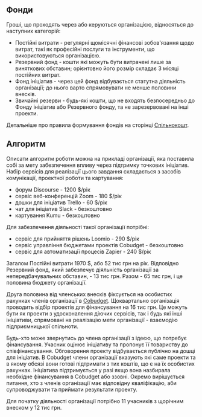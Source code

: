 ## Фонди
Гроші, що проходять через або керуються організацією, відносяться до наступних категорій:

- Постійні витрати - регулярні щомісячні фінансові зобов'язання щодо витрат, такі як професійні послуги та інструменти, що використовуються організацією.
- Резервний фонд - кошти які можуть бути витрачені лише за виняткових обставин; орієнтовно його розмір складає 3 місяці постійних витрат.
- Фонд ініціатив - через цей фонд відбувається статутна діяльність організації; до нього варто спрямовувати не менше половини внесків.
- Звичайні резерви - будь-які кошти, що не входять безпосередньо до Фонду ініціатив або Резервного фонду, та не зарезервовані на інші проекти.

Детальніше про правила формування фондів на сторінці [Спільнокошт](http://tpd.withdraft.com/pages/1166629).

## Алгоритм
Описати алгоритм роботи можна на прикладі організації, яка поставила собі за мету забезпечення впливу через підтримку точкових ініціатив. Набір сервісів для реалізації цього завдання складається з засобів комунікації, проектної роботи та картування:

- форум Discourse - 1200 $/рік
- сервіс веб-конференцій Zoom - 180 $/рік
- дошки для ініціатив Trello - 60 $/рік
- чат для ініціатив Slack - безкоштовно
- картування Kumu - безкоштовно

Для забезпечення діяльності такої організації потрібні:

- сервіс для прийняття рішень Loomio - 290 $/рік
- сервіс управління бюджетами проектів Cobudget - безкоштовно
- сервіс для автоматизації процесів Zapier - 240 $/рік

Загалом Постійні витрати 1970 $, або 52 тис грн на рік. Відповідно Резервний фонд, який забезпечує діяльність організації за непередбачувальних обставин, - 13 тис грн. Разом - 65 тис грн, і це половина бюджету організації. 

Друга половина від членських внесків фіксується на особистих рахунках членів організації в [Cobudget](https://cobudget.co/). Щоквартально організація проводить відбір проектів для фінансування на 16 тис грн. Це можуть бути як проекти з удосконалення діючих сервісів, так і будь які інші ініціативи, спрямовані на реалізацію мети організації - взаємодію підприємницької спільноти. 

Будь-хто може звернутись до члена організації з ідеєю, що потребує фінансування. Учасник оцінює ініціативу та пропонує її товариству до співфінансування. Обговорення проекту відбувається публічно на дошці для ініціатив. В Cobudget члени організації вказують які саме проекти та в якому обсязі вони готові підтримати з тих коштів, що є на їх особистих рахунках. Ініціатива підтримується у разі якщо вона назбирала необхідне фінансування в Cobudget або ззовні. Окремо вирішується питання, хто з членів організації має відповідну кваліфікацію, аби супроводжувати та приймати результати проекту.

Для початку діяльності організації потрібно 11 учасників з щорічним внеском у 12 тис грн.
<!--stackedit_data:
eyJoaXN0b3J5IjpbMTQxNDM2NDI2Ml19
-->
